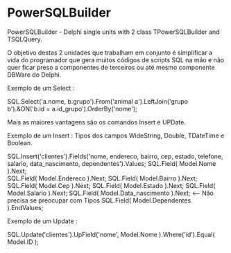# PowerSQLBuilder
PowerSQLBuilder - Delphi single units with 2 class TPowerSQLBuilder and TSQLQuery.

O objetivo destas 2 unidades que trabalham em conjunto é simplificar a vida do programador que gera muitos códigos de 
scripts SQL na mão e não quer ficar preso a componentes de terceiros ou até mesmo componente DBWare do Delphi.

Exemplo de um Select :

  SQL.Select('a.nome, b.grupo').From('animal a').LeftJoin('grupo b').&ON('b.id = a.id_grupo').OrderBy('nome');
  
Mais as maiores vantagens são os comandos Insert e UPDate.

Exemplo de um Insert :
  Tipos dos campos 
    WideString, Double, TDateTime e Boolean.

  SQL.Insert('clientes').Fields('nome, endereco, bairro, cep, estado, telefone, salario, data_nascimento, dependentes').Values;
  SQL.Field( Model.Nome ).Next;  
  SQL.Field( Model.Endereco ).Next;
  SQL.Field( Model.Bairro ).Next;
  SQL.Field( Model.Cep ).Next;
  SQL.Field( Model.Estado ).Next;
  SQL.Field( Model.Salario ).Next;
  SQL.Field( Model.Data_nascimento ).Next;   <-- Não precisa se preocupar com Tipos 
  SQL.Field( Model.Dependentes ).EndValues;
  
Exemplo de um Update :
  
  SQL.Update('clientes').UpField('nome', Model.Nome ).Where('id').Equal( Model.ID );
  
